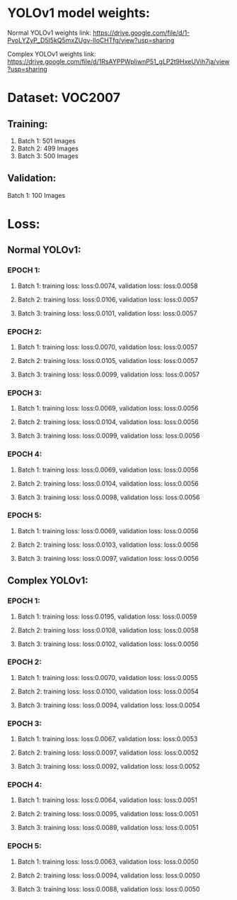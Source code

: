 # YOLOv1 model weights:

Normal YOLOv1 weights link: https://drive.google.com/file/d/1-PvoLYZyP_D5I5kQ5mxZUgv-lIoCHTfg/view?usp=sharing

Complex YOLOv1 weights link: https://drive.google.com/file/d/1RsAYPPWpliwnP51_gLP2t9HxeUVih7ja/view?usp=sharing


# Dataset: VOC2007

## Training:
1. Batch 1: 501 Images
2. Batch 2: 499 Images
3. Batch 3: 500 Images

## Validation:
Batch 1: 100 Images

# Loss:
## Normal YOLOv1:
### EPOCH 1:

1. Batch 1: training loss: loss:0.0074, validation loss: loss:0.0058

2. Batch 2: training loss: loss:0.0106, validation loss: loss:0.0057

3. Batch 3: training loss: loss:0.0101, validation loss: loss:0.0057
   

### EPOCH 2:

1. Batch 1: training loss: loss:0.0070, validation loss: loss:0.0057

2. Batch 2: training loss: loss:0.0105, validation loss: loss:0.0057

3. Batch 3: training loss: loss:0.0099, validation loss: loss:0.0057
   

### EPOCH 3:

1. Batch 1: training loss: loss:0.0069, validation loss: loss:0.0056

2. Batch 2: training loss: loss:0.0104, validation loss: loss:0.0056

3. Batch 3: training loss: loss:0.0099, validation loss: loss:0.0056
   

### EPOCH 4:

1. Batch 1: training loss: loss:0.0069, validation loss: loss:0.0056

2. Batch 2: training loss: loss:0.0104, validation loss: loss:0.0056

3. Batch 3: training loss: loss:0.0098, validation loss: loss:0.0056

   
### EPOCH 5:

1. Batch 1: training loss: loss:0.0069, validation loss: loss:0.0056

2. Batch 2: training loss: loss:0.0103, validation loss: loss:0.0056

3. Batch 3: training loss: loss:0.0097, validation loss: loss:0.0056





## Complex YOLOv1:
### EPOCH 1:

1. Batch 1: training loss: loss:0.0195, validation loss: loss:0.0059

2. Batch 2: training loss: loss:0.0108, validation loss: loss:0.0058

3. Batch 3: training loss: loss:0.0102, validation loss: loss:0.0056
   

### EPOCH 2:

1. Batch 1: training loss: loss:0.0070, validation loss: loss:0.0055

2. Batch 2: training loss: loss:0.0100, validation loss: loss:0.0054

3. Batch 3: training loss: loss:0.0094, validation loss: loss:0.0054
   

### EPOCH 3:

1. Batch 1: training loss: loss:0.0067, validation loss: loss:0.0053

2. Batch 2: training loss: loss:0.0097, validation loss: loss:0.0052

3. Batch 3: training loss: loss:0.0092, validation loss: loss:0.0052
   

### EPOCH 4:

1. Batch 1: training loss: loss:0.0064, validation loss: loss:0.0051

2. Batch 2: training loss: loss:0.0095, validation loss: loss:0.0051

3. Batch 3: training loss: loss:0.0089, validation loss: loss:0.0051

   
### EPOCH 5:

1. Batch 1: training loss: loss:0.0063, validation loss: loss:0.0050

2. Batch 2: training loss: loss:0.0094, validation loss: loss:0.0050

3. Batch 3: training loss: loss:0.0088, validation loss: loss:0.0050
